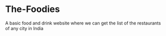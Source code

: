 # The-Foodies
A basic food and drink website where we can get the list of the restaurants of any city in India
